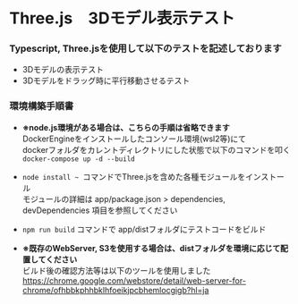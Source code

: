 # Three.js　3Dモデル表示テスト

### Typescript, Three.jsを使用して以下のテストを記述しております
 - 3Dモデルの表示テスト
 - 3Dモデルをドラッグ時に平行移動させるテスト

### 環境構築手順書

- **※node.js環境がある場合は、こちらの手順は省略できます**<br>
DockerEngineをインストールしたコンソール環境(wsl2等)にて<br>
dockerフォルダをカレントディレクトリにした状態で以下のコマンドを叩く<br>
`docker-compose up -d --build`
- `node install ~ `コマンドでThree.jsを含めた各種モジュールをインストール<br>
モジュールの詳細は app/package.json > dependencies, devDependencies 項目を参照してください

- `npm run build` コマンドで app/distフォルダにテストコードをビルド<br>

- **※既存のWebServer, S3を使用する場合は、distフォルダを環境に応じて配置してください**<br>
ビルド後の確認方法等は以下のツールを使用しました<br>
https://chrome.google.com/webstore/detail/web-server-for-chrome/ofhbbkphhbklhfoeikjpcbhemlocgigb?hl=ja
